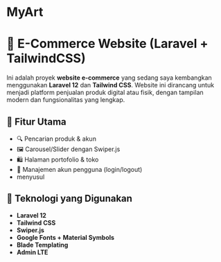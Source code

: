 # MyArt
# 🛒 E-Commerce Website (Laravel + TailwindCSS)

Ini adalah proyek **website e-commerce** yang sedang saya kembangkan menggunakan **Laravel 12** dan **Tailwind CSS**. Website ini dirancang untuk menjadi platform penjualan produk digital atau fisik, dengan tampilan modern dan fungsionalitas yang lengkap.

## 🚀 Fitur Utama

- 🔍 Pencarian produk & akun
- 🖼️ Carousel/Slider dengan Swiper.js
- 🛍️ Halaman portofolio & toko
- 👤 Manajemen akun pengguna (login/logout)
- menyusul
  

## 🧱 Teknologi yang Digunakan

- **Laravel 12**
- **Tailwind CSS**
- **Swiper.js**
- **Google Fonts + Material Symbols**
- **Blade Templating**
- **Admin LTE**


